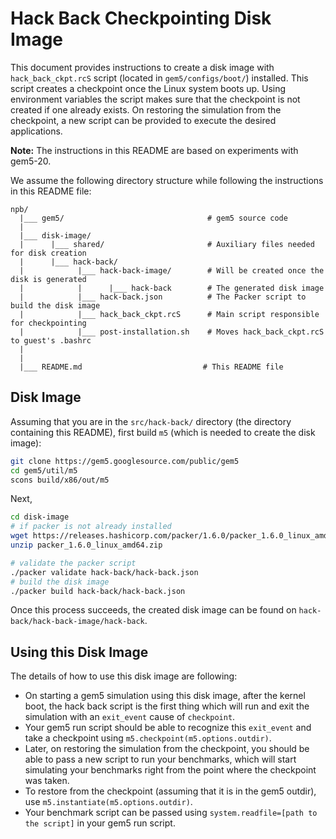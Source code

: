 # Hack Back Checkpointing Disk Image

This document provides instructions to create a disk image with `hack_back_ckpt.rcS` script (located in `gem5/configs/boot/`) installed.
This script creates a checkpoint once the Linux system boots up.
Using environment variables the script makes sure that the checkpoint is not created if one already exists.
On restoring the simulation from the checkpoint, a new script can be provided to execute the desired applications.

**Note:** The instructions in this README are based on experiments with gem5-20.

We assume the following directory structure while following the instructions in this README file:

```
npb/
  |___ gem5/                                # gem5 source code
  |
  |___ disk-image/
  |      |___ shared/                       # Auxiliary files needed for disk creation
  |      |___ hack-back/
  |            |___ hack-back-image/        # Will be created once the disk is generated
  |            |      |___ hack-back        # The generated disk image
  |            |___ hack-back.json          # The Packer script to build the disk image
  |            |___ hack_back_ckpt.rcS      # Main script responsible for checkpointing
  |            |___ post-installation.sh    # Moves hack_back_ckpt.rcS to guest's .bashrc
  |
  |
  |___ README.md                           # This README file
```

## Disk Image

Assuming that you are in the `src/hack-back/` directory (the directory containing this README), first build `m5` (which is needed to create the disk image):

```sh
git clone https://gem5.googlesource.com/public/gem5
cd gem5/util/m5
scons build/x86/out/m5
```

Next,

```sh
cd disk-image
# if packer is not already installed
wget https://releases.hashicorp.com/packer/1.6.0/packer_1.6.0_linux_amd64.zip
unzip packer_1.6.0_linux_amd64.zip

# validate the packer script
./packer validate hack-back/hack-back.json
# build the disk image
./packer build hack-back/hack-back.json
```

Once this process succeeds, the created disk image can be found on `hack-back/hack-back-image/hack-back`.

## Using this Disk Image

The details of how to use this disk image are following:

- On starting a gem5 simulation using this disk image, after the kernel boot, the hack back script is the first thing which will run and exit the simulation with an `exit_event` cause of `checkpoint`.
- Your gem5 run script should be able to recognize this `exit_event` and take a checkpoint using `m5.checkpoint(m5.options.outdir)`.
- Later, on restoring the simulation from the checkpoint, you should be able to pass a new script to run your benchmarks, which will start simulating your benchmarks right from the point where the checkpoint was taken.
- To restore from the checkpoint (assuming that it is in the gem5 outdir), use `m5.instantiate(m5.options.outdir)`.
- Your benchmark script can be passed using `system.readfile=[path to the script]` in your gem5 run script.
